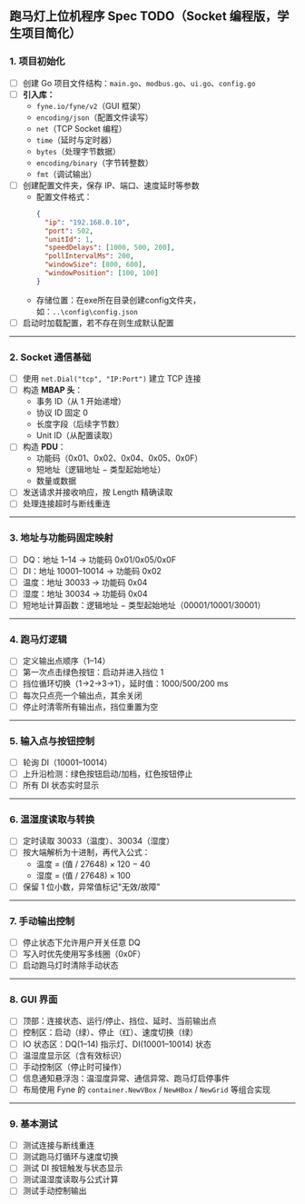 ## 跑马灯上位机程序 Spec TODO（Socket 编程版，学生项目简化）

### 1. 项目初始化

- [ ] 创建 Go 项目文件结构：`main.go`、`modbus.go`、`ui.go`、`config.go`
- [ ] **引入库：**
  - `fyne.io/fyne/v2`（GUI 框架）
  - `encoding/json`（配置文件读写）
  - `net`（TCP Socket 编程）
  - `time`（延时与定时器）
  - `bytes`（处理字节数据）
  - `encoding/binary`（字节转整数）
  - `fmt`（调试输出）
- [ ] 创建配置文件夹，保存 IP、端口、速度延时等参数
  - 配置文件格式：
    ```json
    {
      "ip": "192.168.0.10",
      "port": 502,
      "unitId": 1,
      "speedDelays": [1000, 500, 200],
      "pollIntervalMs": 200,
      "windowSize": [800, 600],
      "windowPosition": [100, 100]
    }
    ```
  - 存储位置：在exe所在目录创建config文件夹，如：`..\config\config.json`
- [ ] 启动时加载配置，若不存在则生成默认配置

---

### 2. Socket 通信基础

- [ ] 使用 `net.Dial("tcp", "IP:Port")` 建立 TCP 连接
- [ ] 构造 **MBAP 头**：
  - 事务 ID（从 1 开始递增）
  - 协议 ID 固定 0
  - 长度字段（后续字节数）
  - Unit ID（从配置读取）
- [ ] 构造 **PDU**：
  - 功能码（0x01、0x02、0x04、0x05、0x0F）
  - 短地址（逻辑地址 − 类型起始地址）
  - 数量或数据
- [ ] 发送请求并接收响应，按 Length 精确读取
- [ ] 处理连接超时与断线重连

---

### 3. 地址与功能码固定映射

- [ ] DQ：地址 1–14 → 功能码 0x01/0x05/0x0F
- [ ] DI：地址 10001–10014 → 功能码 0x02
- [ ] 温度：地址 30033 → 功能码 0x04
- [ ] 湿度：地址 30034 → 功能码 0x04
- [ ] 短地址计算函数：逻辑地址 − 类型起始地址（00001/10001/30001）

---

### 4. 跑马灯逻辑

- [ ] 定义输出点顺序（1–14）
- [ ] 第一次点击绿色按钮：启动并进入挡位 1
- [ ] 挡位循环切换（1→2→3→1），延时值：1000/500/200 ms
- [ ] 每次只点亮一个输出点，其余关闭
- [ ] 停止时清零所有输出点，挡位重置为空

---

### 5. 输入点与按钮控制

- [ ] 轮询 DI（10001–10014）
- [ ] 上升沿检测：绿色按钮启动/加档，红色按钮停止
- [ ] 所有 DI 状态实时显示

---

### 6. 温湿度读取与转换

- [ ] 定时读取 30033（温度）、30034（湿度）
- [ ] 按大端解析为十进制，再代入公式：
  - 温度 = (值 / 27648) × 120 − 40
  - 湿度 = (值 / 27648) × 100
- [ ] 保留 1 位小数，异常值标记"无效/故障"

---

### 7. 手动输出控制

- [ ] 停止状态下允许用户开关任意 DQ
- [ ] 写入时优先使用写多线圈（0x0F）
- [ ] 启动跑马灯时清除手动状态

---

### 8. GUI 界面

- [ ] 顶部：连接状态、运行/停止、挡位、延时、当前输出点
- [ ] 控制区：启动（绿）、停止（红）、速度切换（绿）
- [ ] IO 状态区：DQ(1–14) 指示灯、DI(10001–10014) 状态
- [ ] 温湿度显示区（含有效标识）
- [ ] 手动控制区（停止时可操作）
- [ ] 信息通知悬浮泡：温湿度异常、通信异常、跑马灯启停事件
- [ ] 布局使用 Fyne 的 `container.NewVBox` / `NewHBox` / `NewGrid` 等组合实现

---

### 9. 基本测试

- [ ] 测试连接与断线重连
- [ ] 测试跑马灯循环与速度切换
- [ ] 测试 DI 按钮触发与状态显示
- [ ] 测试温湿度读取与公式计算
- [ ] 测试手动控制输出